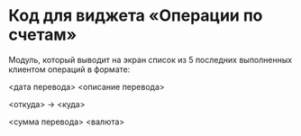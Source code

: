 # Код для виджета «Операции по счетам»

Модуль, который выводит на экран список из 5 последних выполненных клиентом операций в формате:

<дата перевода> <описание перевода>

<откуда> -> <куда>

<сумма перевода> <валюта>